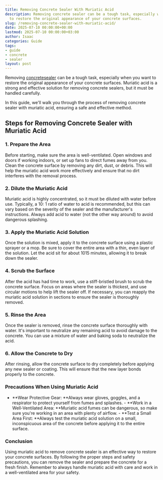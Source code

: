 ```yaml
---
title: Removing Concrete Sealer With Muriatic Acid
description: Removing concrete sealer can be a tough task, especially when you want
  to restore the original appearance of your concrete surfaces.
slug: /removing-concrete-sealer-with-muriatic-acid/
date: 2025-07-10 00:00:00+00:00
lastmod: 2025-07-10 00:00:00+03:00
author: Isaac
categories: Guide
tags:
- guide
- concrete
- sealer
layout: post
---
```

Removing [concrete](https://pestpolicy.com/best-concrete-driveway-cleaner/)[sealer](https://pestpolicy.com/best-penetrating-concrete-sealer/) can be a tough task, especially when you want to restore the original appearance of your concrete surfaces. Muriatic acid is a strong and effective solution for removing concrete sealers, but it must be handled carefully.

In this guide, we'll walk you through the process of removing concrete sealer with muriatic acid, ensuring a safe and effective method.

##  Steps for Removing Concrete Sealer with Muriatic Acid

###  1. Prepare the Area

Before starting, make sure the area is well-ventilated. Open windows and doors if working indoors, or set up fans to direct fumes away from you. Clean the concrete surface by removing any dirt, dust, or debris. This will help the muriatic acid work more effectively and ensure that no dirt interferes with the removal process.

###  2. Dilute the Muriatic Acid

Muriatic acid is highly concentrated, so it must be diluted with water before use. Typically, a 10: 1 ratio of water to acid is recommended, but this can vary based on the severity of the sealer and the manufacturer's instructions. Always add acid to water (not the other way around) to avoid dangerous splashing.

###  3. Apply the Muriatic Acid Solution

Once the solution is mixed, apply it to the concrete surface using a plastic sprayer or a mop. Be sure to cover the entire area with a thin, even layer of the solution. Let the acid sit for about 1015 minutes, allowing it to break down the sealer.

###  4. Scrub the Surface

After the acid has had time to work, use a stiff-bristled brush to scrub the concrete surface. Focus on areas where the sealer is thickest, and use circular motions to help lift the sealer off. If necessary, you can reapply the muriatic acid solution in sections to ensure the sealer is thoroughly removed.

###  5. Rinse the Area

Once the sealer is removed, rinse the concrete surface thoroughly with water. It's important to neutralize any remaining acid to avoid damage to the concrete. You can use a mixture of water and baking soda to neutralize the acid.

###  6. Allow the Concrete to Dry

After rinsing, allow the concrete surface to dry completely before applying any new sealer or coating. This will ensure that the new layer bonds properly to the concrete.

###  Precautions When Using Muriatic Acid

- **Wear Protective Gear: **Always wear gloves, goggles, and a respirator to protect yourself from fumes and splashes. - **Work in a Well-Ventilated Area: **Muriatic acid fumes can be dangerous, so make sure you're working in an area with plenty of airflow. - **Test a Small Area First: **Always test the muriatic acid solution on a small, inconspicuous area of the concrete before applying it to the entire surface.

###  Conclusion

Using muriatic acid to remove concrete sealer is an effective way to restore your concrete surfaces. By following the proper steps and safety precautions, you can remove the sealer and prepare the concrete for a fresh finish. Remember to always handle muriatic acid with care and work in a well-ventilated area for your safety.